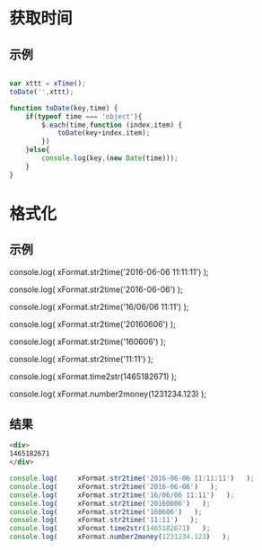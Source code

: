 


# 获取时间


## 示例
````html

````

````js
var xttt = xTime();
toDate('',xttt);

function toDate(key,time) {
    if(typeof time === 'object'){
        $.each(time,function (index,item) {
            toDate(key+index,item);
        })
    }else{
        console.log(key,(new Date(time)));
    }
}
````






# 格式化


## 示例
console.log(     xFormat.str2time('2016-06-06 11:11:11')   );

console.log(     xFormat.str2time('2016-06-06')   );

console.log(     xFormat.str2time('16/06/06 11:11')   );

console.log(     xFormat.str2time('20160606')   );

console.log(     xFormat.str2time('160606')   );

console.log(     xFormat.str2time('11:11')   );

console.log(     xFormat.time2str(1465182671)   );

console.log(     xFormat.number2money(1231234.123)   );

## 结果

````html
<div>
1465182671
</div>
````

````js
console.log(     xFormat.str2time('2016-06-06 11:11:11')   );
console.log(     xFormat.str2time('2016-06-06')   );
console.log(     xFormat.str2time('16/06/06 11:11')   );
console.log(     xFormat.str2time('20160606')   );
console.log(     xFormat.str2time('160606')   );
console.log(     xFormat.str2time('11:11')   );
console.log(     xFormat.time2str(1465182671)   );
console.log(     xFormat.number2money(1231234.123)   );
````